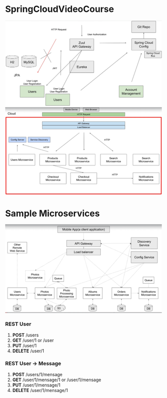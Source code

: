 # SpringCloudVideoCourse
![Screenshot](Architecture.png)
![Screenshot](Architecture_1.png)

# Sample Microservices
![Screenshot](sample_microservices_architecture.png)

### REST User 
1. **POST** /users
2. **GET** /user/1 or /user
3. **PUT** /user/1
4. **DELETE** /user/1

### REST User -> Message 
1. **POST** /users/1/mensage
2. **GET** /user/1/mensage/1 or /user/1/mensage
3. **PUT** /user/1/mensage/1
4. **DELETE** /user/1/mensage/1
